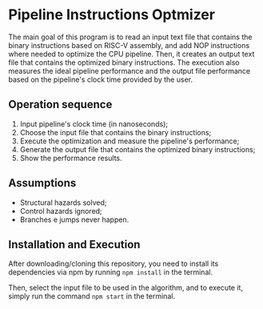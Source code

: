 # Pipeline Instructions Optmizer

The main goal of this program is to read an input text file that contains the binary instructions based on RISC-V assembly, and add NOP instructions where needed to optimize the CPU pipeline. Then, it creates an output text file that contains the optimized binary instructions.
The execution also measures the ideal pipeline performance and the output file performance based on the pipeline's clock time provided by the user.


## Operation sequence

1. Input pipeline's clock time (in nanoseconds);
2. Choose the input file that contains the binary instructions;
3. Execute the optimization and measure the pipeline's performance;
4. Generate the output file that contains the optimized binary instructions;
5. Show the performance results.


## Assumptions

- Structural hazards solved;
- Control hazards ignored;
- Branches e jumps never happen.


## Installation and Execution

After downloading/cloning this repository, you need to install its dependencies via npm by running ``npm install`` in the terminal.

Then, select the input file to be used in the algorithm, and to execute it, simply run the command ``npm start`` in the terminal.